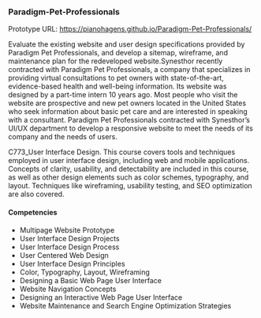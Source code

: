 ### Paradigm-Pet-Professionals
Prototype URL: https://pianohagens.github.io/Paradigm-Pet-Professionals/

Evaluate the existing website and user design specifications provided by Paradigm Pet Professionals, and develop a sitemap, wireframe, and maintenance plan for the redeveloped website.Synesthor recently contracted with Paradigm Pet Professionals, a company that specializes in providing virtual consultations to pet owners with state-of-the-art, evidence-based health and well-being information. Its website was designed by a part-time intern 10 years ago. Most people who visit the website are prospective and new pet owners located in the United States who seek information about basic pet care and are interested in speaking with a consultant. Paradigm Pet Professionals contracted with Synesthor’s UI/UX department to develop a responsive website to meet the needs of its company and the needs of users.

C773_User Interface Design. This course covers tools and techniques employed in user interface design, including web and mobile applications. Concepts of clarity, usability, and detectability are included in this course, as well as other design elements such as color schemes, typography, and layout. Techniques like wireframing, usability testing, and SEO optimization are also covered.


#### Competencies
 * Multipage Website Prototype
 * User Interface Design Projects
 * User Interface Design Process
 * User Centered Web Design
 * User Interface Design Principles
 * Color, Typography, Layout, Wireframing
 * Designing a Basic Web Page User Interface
 * Website Navigation Concepts
 * Designing an Interactive Web Page User Interface
 * Website Maintenance and Search Engine Optimization Strategies
